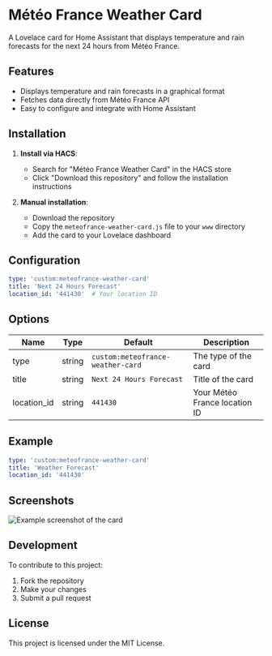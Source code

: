 

# Météo France Weather Card

A Lovelace card for Home Assistant that displays temperature and rain forecasts for the next 24 hours from Météo France.

## Features

- Displays temperature and rain forecasts in a graphical format
- Fetches data directly from Météo France API
- Easy to configure and integrate with Home Assistant

## Installation

1. **Install via HACS**:
   - Search for "Météo France Weather Card" in the HACS store
   - Click "Download this repository" and follow the installation instructions

2. **Manual installation**:
   - Download the repository
   - Copy the `meteofrance-weather-card.js` file to your `www` directory
   - Add the card to your Lovelace dashboard

## Configuration

```yaml
type: 'custom:meteofrance-weather-card'
title: 'Next 24 Hours Forecast'
location_id: '441430'  # Your location ID
```

## Options

| Name | Type | Default | Description |
|------|------|---------|-------------|
| type | string | `custom:meteofrance-weather-card` | The type of the card |
| title | string | `Next 24 Hours Forecast` | Title of the card |
| location_id | string | `441430` | Your Météo France location ID |

## Example

```yaml
type: 'custom:meteofrance-weather-card'
title: 'Weather Forecast'
location_id: '441430'
```

## Screenshots

![Example screenshot of the card](https://github.com/Petititi/meteofrance-weather-card/raw/master/screenshot.png)

## Development

To contribute to this project:

1. Fork the repository
2. Make your changes
3. Submit a pull request

## License

This project is licensed under the MIT License.
